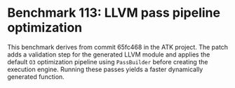 # Benchmark 113: LLVM pass pipeline optimization

This benchmark derives from commit 65fc468 in the ATK project. The patch adds a validation step for the generated LLVM module and applies the default `O3` optimization pipeline using `PassBuilder` before creating the execution engine. Running these passes yields a faster dynamically generated function.
